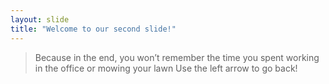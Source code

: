```yaml
---
layout: slide
title: "Welcome to our second slide!"
---
```

>Because in the end, you won’t remember the time you spent working in the office or mowing your lawn
Use the left arrow to go back!
